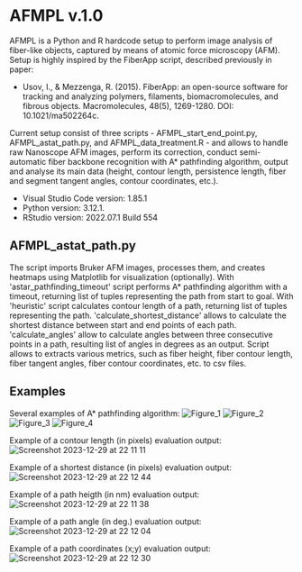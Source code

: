 # AFMPL v.1.0
AFMPL is a Python and R hardcode setup to perform image analysis of fiber-like objects, captured by means of atomic force microscopy (AFM). Setup is highly inspired by the FiberApp script, described previously in paper: 
- Usov, I., & Mezzenga, R. (2015). FiberApp: an open-source software for tracking and analyzing polymers, filaments, biomacromolecules, and fibrous objects. Macromolecules, 48(5), 1269-1280. DOI: 10.1021/ma502264c.

Current setup consist of three scripts - AFMPL_start_end_point.py, AFMPL_astat_path.py, and AFMPL_data_treatment.R - and allows to handle raw Nanoscope AFM images, perform its correction, conduct semi-automatic fiber backbone recognition with A* pathfinding algorithm, output and analyse its main data (height, contour length, persistence length, fiber and segment tangent angles, contour coordinates, etc.).
- Visual Studio Code version: 1.85.1
- Python version: 3.12.1.
- RStudio version: 2022.07.1 Build 554

## AFMPL_astat_path.py
The script imports Bruker AFM images, processes them, and creates heatmaps using Matplotlib for visualization (optionally). With 'astar_pathfinding_timeout' script performs A* pathfinding algorithm with a timeout, returning list of tuples representing the path from start to goal. With 'heuristic' script calculates contour length of a path, returning list of tuples representing the path. 'calculate_shortest_distance' allows to calculate the shortest distance between start and end points of each path. 'calculate_angles' allow to calculate angles between three consecutive points in a path, resulting list of angles in degrees as an output.
Script allows to extracts various metrics, such as fiber height, fiber contour length, fiber tangent angles, fiber contour coordinates, etc. to csv files.

## Examples
Several examples of A* pathfinding algorithm: 
![Figure_1](https://github.com/vchibrikov/AFMPL/assets/98614057/77ff4e29-8cf7-4e0b-b5e4-15aa46085276)
![Figure_2](https://github.com/vchibrikov/AFMPL/assets/98614057/33f6dd7e-a4be-4723-b381-89ad1c4bf463)
![Figure_3](https://github.com/vchibrikov/AFMPL/assets/98614057/da7cf4c3-c71d-48f5-a8c6-01ebbf86eb19)
![Figure_4](https://github.com/vchibrikov/AFMPL/assets/98614057/daf6e954-66fc-434d-9afb-a07c9ec7b99a)


Example of a contour length (in pixels) evaluation output:
![Screenshot 2023-12-29 at 22 11 11](https://github.com/vchibrikov/AFMPL/assets/98614057/e4265385-5a01-4029-9c89-44e53a3537fe)

Example of a shortest distance (in pixels) evaluation output:
![Screenshot 2023-12-29 at 22 12 44](https://github.com/vchibrikov/AFMPL/assets/98614057/5726edd5-b89a-4d4b-ad0f-8d329d0fa521)

Example of a path heigth (in nm) evaluation output:
![Screenshot 2023-12-29 at 22 11 38](https://github.com/vchibrikov/AFMPL/assets/98614057/277c21a4-7f23-4a56-9e76-f6a3672e033c)

Example of a path angle (in deg.) evaluation output:
![Screenshot 2023-12-29 at 22 12 04](https://github.com/vchibrikov/AFMPL/assets/98614057/9cc0a78c-1849-4edc-a0d3-8009d2dcf970)



Example of a path coordinates (x;y) evaluation output:
![Screenshot 2023-12-29 at 22 12 30](https://github.com/vchibrikov/AFMPL/assets/98614057/c7e557ae-e44a-45d9-a381-874e29c7cedc)


